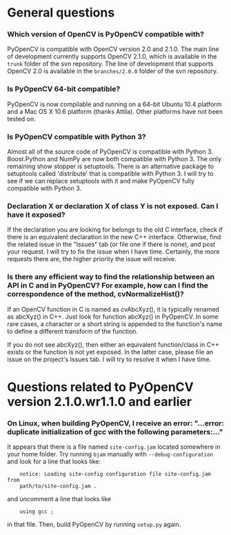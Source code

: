 # General questions #

### Which version of OpenCV is PyOpenCV compatible with? ###

PyOpenCV is compatible with OpenCV version 2.0 and 2.1.0. The main line of development currently supports OpenCV 2.1.0, which is available in the `trunk` folder of the svn repository. The line of development that supports OpenCV 2.0 is available in the `branches/2.0.0` folder of the svn repository.

### Is PyOpenCV 64-bit compatible? ###

PyOpenCV is now compilable and running on a 64-bit Ubuntu 10.4 platform and a Mac OS X 10.6 platform (thanks Attila). Other platforms have not been tested on.

### Is PyOpenCV compatible with Python 3? ###

Almost all of the source code of PyOpenCV is compatible with Python 3. Boost.Python and NumPy are now both compatible with Python 3. The only remaining show stopper is setuptools. There is an alternative package to setuptools called 'distribute' that is compatible with Python 3. I will try to see if we can replace setuptools with it and make PyOpenCV fully compatible with Python 3.

### Declaration X or declaration X of class Y is not exposed. Can I have it exposed? ###

If the declaration you are looking for belongs to the old C interface, check if there is an equivalent declaration in the new C++ interface. Otherwise, find the related issue in the "Issues" tab (or file one if there is none), and post your request. I will try to fix the issue when I have time. Certainly, the more requests there are, the higher priority the issue will receive.

### Is there any efficient way to find the relationship between an API in C and in PyOpenCV? For example, how can I find the correspondence of the method, cvNormalizeHist()? ###

If an OpenCV function in C is named as cvAbcXyz(), it is typically renamed as abcXyz() in C++. Just look for function abcXyz() in PyOpenCV. In some rare cases, a character or a short string is appended to the function's name to define a different transform of the function.

If you do not see abcXyz(), then either an equivalent function/class in C++ exists or the function is not yet exposed. In the latter case, please file an issue on the project's Issues tab. I will try to resolve it when I have time.

# Questions related to PyOpenCV version 2.1.0.wr1.1.0 and earlier #

### On Linux, when building PyOpenCV, I receive an error: "...error: duplicate initialization of gcc with the following parameters:..." ###

It appears that there is a file named `site-config.jam` located somewhere in your home folder. Try running `bjam` manually with `--debug-configuration` and look for a line that
looks like:

```
    notice: Loading site-config configuration file site-config.jam from
    path/to/site-config.jam . 
```

and uncomment a line that looks like

```
    using gcc ;
```

in that file. Then, build PyOpenCV by running `setup.py` again.